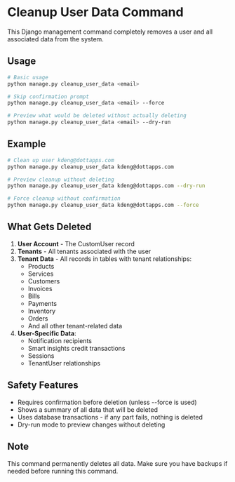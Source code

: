 # Cleanup User Data Command

This Django management command completely removes a user and all associated data from the system.

## Usage

```bash
# Basic usage
python manage.py cleanup_user_data <email>

# Skip confirmation prompt
python manage.py cleanup_user_data <email> --force

# Preview what would be deleted without actually deleting
python manage.py cleanup_user_data <email> --dry-run
```

## Example

```bash
# Clean up user kdeng@dottapps.com
python manage.py cleanup_user_data kdeng@dottapps.com

# Preview cleanup without deleting
python manage.py cleanup_user_data kdeng@dottapps.com --dry-run

# Force cleanup without confirmation
python manage.py cleanup_user_data kdeng@dottapps.com --force
```

## What Gets Deleted

1. **User Account** - The CustomUser record
2. **Tenants** - All tenants associated with the user
3. **Tenant Data** - All records in tables with tenant relationships:
   - Products
   - Services  
   - Customers
   - Invoices
   - Bills
   - Payments
   - Inventory
   - Orders
   - And all other tenant-related data
4. **User-Specific Data**:
   - Notification recipients
   - Smart insights credit transactions
   - Sessions
   - TenantUser relationships

## Safety Features

- Requires confirmation before deletion (unless --force is used)
- Shows a summary of all data that will be deleted
- Uses database transactions - if any part fails, nothing is deleted
- Dry-run mode to preview changes without deleting

## Note

This command permanently deletes all data. Make sure you have backups if needed before running this command.